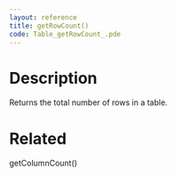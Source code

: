 ```yaml
---
layout: reference
title: getRowCount()
code: Table_getRowCount_.pde
---
```


# Description

Returns the total number of rows in a table.

# Related

getColumnCount()

